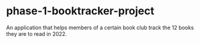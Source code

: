# phase-1-booktracker-project
An application that helps members of a certain book club track the 12 books they are to read in 2022.
